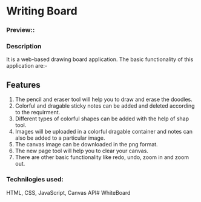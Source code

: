 # Writing Board

### Preview:: 
### Description

It is a web-based drawing board application. The basic functionality of this application are:- 
## Features
1. The pencil and eraser tool will help you to draw and erase the doodles.
2. Colorful and dragable sticky notes can be added and deleted according to the requirment.
3. Different types of colorful shapes can be added with the help of shap tool.
4. Images will be uploaded in a colorful dragable container and notes can also be added to a particular image.
5. The canvas image can be downloaded in the png format.
6. The new page tool will help you to clear your canvas.
7. There are other basic functionality like redo, undo, zoom in and zoom out.

### Technilogies used:
HTML, CSS, JavaScript, Canvas API# WhiteBoard
